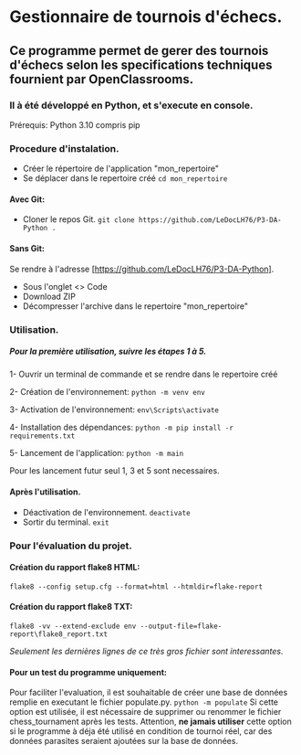 # Gestionnaire de tournois d'échecs.

## Ce programme permet de gerer des tournois d'échecs selon les specifications techniques fournient par OpenClassrooms.

### Il à été développé en Python, et s'execute en console.

Prérequis:
Python 3.10 compris pip

### Procedure d'instalation.

-  Créer le répertoire de l'application "mon_repertoire"
-  Se déplacer dans le repertoire créé
   `cd mon_repertoire`

#### Avec Git:

-  Cloner le repos Git.
   `git clone https://github.com/LeDocLH76/P3-DA-Python .`

#### Sans Git:

Se rendre à l'adresse [https://github.com/LeDocLH76/P3-DA-Python].

-  Sous l'onglet <> Code
-  Download ZIP
-  Décompresser l'archive dans le repertoire "mon_repertoire"

### Utilisation.

##### Pour la première utilisation, suivre les étapes 1 à 5.

1- Ouvrir un terminal de commande et se rendre dans le repertoire créé

2- Création de l'environnement:
`python -m venv env`

3- Activation de l'environnement:
`env\Scripts\activate`

4- Installation des dépendances:
`python -m pip install -r requirements.txt`

5- Lancement de l'application:
`python -m main`

Pour les lancement futur seul 1, 3 et 5 sont necessaires.

#### Après l'utilisation.

-  Déactivation de l'environnement.
   `deactivate`
-  Sortir du terminal.
   `exit`

### Pour l'évaluation du projet.

#### Création du rapport flake8 HTML:

`flake8 --config setup.cfg --format=html --htmldir=flake-report`

#### Création du rapport flake8 TXT:

`flake8 -vv --extend-exclude env --output-file=flake-report\flake8_report.txt`

_Seulement les dernières lignes de ce très gros fichier sont interessantes._

#### Pour un test du programme uniquement:

Pour faciliter l'evaluation, il est souhaitable de créer une base de données remplie en executant le fichier populate.py.
`python -m populate`
Si cette option est utilisée, il est nécessaire de supprimer ou renommer le fichier chess_tournament après les tests.
Attention, **ne jamais utiliser** cette option si le programme à déja été utilisé en condition de tournoi réel, car des données parasites seraient ajoutées sur la base de données.
